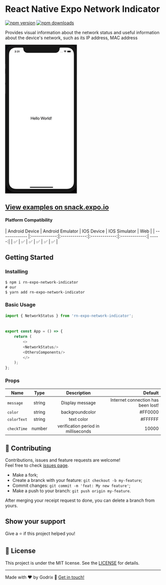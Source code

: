 # React Native Expo Network Indicator

[![npm version](https://badge.fury.io/js/rn-expo-network-indicator.svg)](https://badge.fury.io/js/rn-expo-network-indicator)
[![npm downloads](https://img.shields.io/npm/dm/rn-expo-network-indicator.svg?style=flat-square)](https://www.npmjs.com/package/rn-expo-network-indicator)

Provides visual information about the network status and useful information about the device's network, such as its IP address, MAC address

![Example](https://raw.githubusercontent.com/godrix/react-native-expo-network-indicator/master/.github/giphy.gif)

## [View examples on snack.expo.io](https://snack.expo.io/@godrix/8210f0)

#### Platform Compatibility
| Android Device        | Android Emulator           | IOS Device  | IOS Simulator | Web |
| ------------- |:-------------:|:-------------:|:-------------:|:-------------:| -----:|
| ✅ | ✅ | ✅ | ✅ | ✅ | ✅ |

## Getting Started

### Installing

```shell
$ npm i rn-expo-network-indicator
# our
$ yarn add rn-expo-network-indicator
```

### Basic Usage

```js
import { NetworkStatus } from 'rn-expo-network-indicator';


export const App = () => {
    return (
        <>
        <NetworkStatus/>
        <OthersComponents/>
        </>
    );
};
```

### Props

| Name                | Type           | Description    | Default  |
| -------------       |:-------------: |:-------------: | --------:|
| ```message```       | string         |  Display message                      |Internet connection has been lost!|  
| ```color```         | string         |  backgroundcolor                      |#FF0000 |
| ```colorText```     | string         |  text color                           |#FFFFFF |
| ```checkTime```     | number         |  verification period in milliseconds  |10000   |


## 🤝 Contributing

Contributions, issues and feature requests are welcome!<br />Feel free to check [issues page](https://github.com/godrix/flexblog/issues).
- Make a fork;
- Create a branck with your feature: `git checkout -b my-feature`;
- Commit changes: `git commit -m 'feat: My new feature'`;
- Make a push to your branch: `git push origin my-feature`.

After merging your receipt request to done, you can delete a branch from yours.

## Show your support

Give a ⭐️ if this project helped you!

## :memo: License

This project is under the MIT license. See the [LICENSE](LICENSE.md) for details.

---

Made with ♥ by Godrix :wave: [Get in touch!](https://www.linkedin.com/in/carlosgodri/)